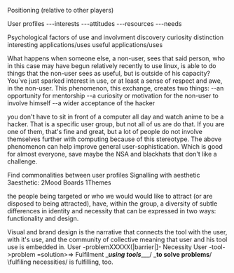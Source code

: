 

Positioning (relative to other players)


User profiles
---interests
---attitudes
---resources
---needs

Psychological factors of use and involvment
discovery
curiosity
distinction
interesting applications/uses
useful applications/uses
 
What happens when someone else, a non-user, sees that said person, who in this case may have begun relatively recently to use linux, is able to do things that the non-user sees as useful, but is outside of his capacity? You`ve just sparked interest in use, or at least a sense of respect and awe, in the non-user. This phenomenon, this exchange, creates two things: 
--an opportunity for mentorship
--a curiosity or motivation for the non-user to involve himself
--a wider acceptance of the hacker

you don't have to sit in front of a computer all day and watch anime to be a hacker. That is a specific user group, but not all of us are do that. If you are one of them, that's fine and great, but a lot of people do not involve themselves further with computing because of this stereotype. The above phenomenon can help improve general user-sophistication. Which is good for almost everyone, save maybe the NSA and blackhats that don't like a challenge.


Find commonalities between user profiles
Signalling with aesthetic
3aesthetic:
2Mood Boards
1Themes

the people being targeted or who we would would like to attract (or are disposed to being attracted), have, within the group, a diversity of subtle differences in identity and necessity that can be expressed in two ways: functionality and design. 

Visual and brand design is the narrative that connects the tool with the user, with it's use, and the community of collective meaning that user and his tool use is embedded in.
User -problemXXXXX(|barrier|]- Necessity
User -tool->problem =solution>=> Fulfilment
\________using tools__________/
  \_____to solve problems____/
     \fulfiling necessities/
        is fulfilling, too.
